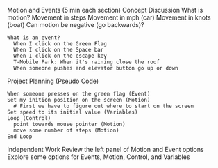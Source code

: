 Motion and Events (5 min each section)
  Concept Discussion
    What is motion?
      Movement in steps 
      Movement in mph (car)
      Movement in knots (boat)
    Can motion be negative (go backwards)? 

    What is an event?     
      When I click on the Green Flag
      When I click on the Space bar
      When I click on the escape key 
      T-Mobile Park: When it's raining close the roof 
      When someone pushes and elevator button go up or down
      
  Project Planning (Pseudo Code)

    When someone presses on the green flag (Event)
    Set my inition position on the screen (Motion)
      # First we have to figure out where to start on the screen 
    Set speed to its initial value (Variables)
    Loop (Control)
      point towards mouse pointer (Motion)
      move some number of steps (Motion)
    End Loop

  Independent Work
    Review the left panel of Motion and Event options
    Explore some options for Events, Motion, Control, and Variables


